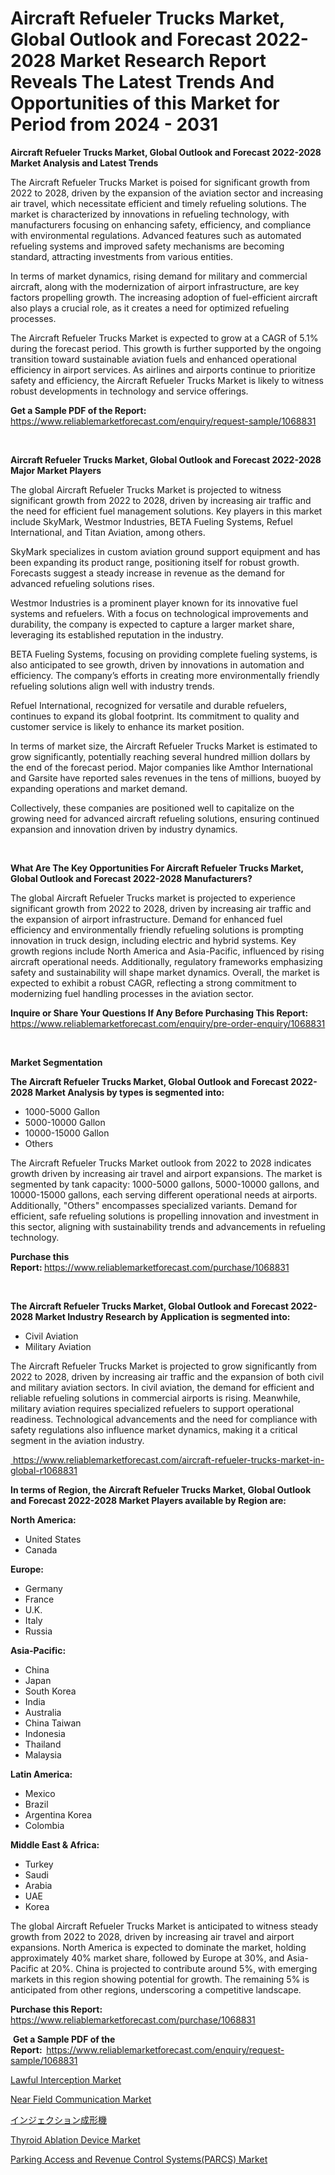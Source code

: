 <p><h1>Aircraft Refueler Trucks Market, Global Outlook and Forecast 2022-2028 Market Research Report Reveals The Latest Trends And Opportunities of this Market for Period from 2024 - 2031</h1></p><p><strong>Aircraft Refueler Trucks Market, Global Outlook and Forecast 2022-2028 Market Analysis and Latest Trends</strong></p>
<p><p>The Aircraft Refueler Trucks Market is poised for significant growth from 2022 to 2028, driven by the expansion of the aviation sector and increasing air travel, which necessitate efficient and timely refueling solutions. The market is characterized by innovations in refueling technology, with manufacturers focusing on enhancing safety, efficiency, and compliance with environmental regulations. Advanced features such as automated refueling systems and improved safety mechanisms are becoming standard, attracting investments from various entities.</p><p>In terms of market dynamics, rising demand for military and commercial aircraft, along with the modernization of airport infrastructure, are key factors propelling growth. The increasing adoption of fuel-efficient aircraft also plays a crucial role, as it creates a need for optimized refueling processes. </p><p>The Aircraft Refueler Trucks Market is expected to grow at a CAGR of 5.1% during the forecast period. This growth is further supported by the ongoing transition toward sustainable aviation fuels and enhanced operational efficiency in airport services. As airlines and airports continue to prioritize safety and efficiency, the Aircraft Refueler Trucks Market is likely to witness robust developments in technology and service offerings.</p></p>
<p><strong>Get a Sample PDF of the Report:&nbsp;</strong> <a href="https://www.reliablemarketforecast.com/enquiry/request-sample/1068831?utm_campaign=1082&utm_medium=2&utm_source=Github&utm_content=ia&utm_term=11102024&utm_id=aircraft-refueler-trucks-market-global-outlook-and-forecast-2022-2028">https://www.reliablemarketforecast.com/enquiry/request-sample/1068831</a></p>
<p>&nbsp;</p>
<p><strong>Aircraft Refueler Trucks Market, Global Outlook and Forecast 2022-2028 Major Market Players</strong></p>
<p><p>The global Aircraft Refueler Trucks Market is projected to witness significant growth from 2022 to 2028, driven by increasing air traffic and the need for efficient fuel management solutions. Key players in this market include SkyMark, Westmor Industries, BETA Fueling Systems, Refuel International, and Titan Aviation, among others.</p><p>SkyMark specializes in custom aviation ground support equipment and has been expanding its product range, positioning itself for robust growth. Forecasts suggest a steady increase in revenue as the demand for advanced refueling solutions rises.</p><p>Westmor Industries is a prominent player known for its innovative fuel systems and refuelers. With a focus on technological improvements and durability, the company is expected to capture a larger market share, leveraging its established reputation in the industry.</p><p>BETA Fueling Systems, focusing on providing complete fueling systems, is also anticipated to see growth, driven by innovations in automation and efficiency. The company’s efforts in creating more environmentally friendly refueling solutions align well with industry trends.</p><p>Refuel International, recognized for versatile and durable refuelers, continues to expand its global footprint. Its commitment to quality and customer service is likely to enhance its market position.</p><p>In terms of market size, the Aircraft Refueler Trucks Market is estimated to grow significantly, potentially reaching several hundred million dollars by the end of the forecast period. Major companies like Amthor International and Garsite have reported sales revenues in the tens of millions, buoyed by expanding operations and market demand.</p><p>Collectively, these companies are positioned well to capitalize on the growing need for advanced aircraft refueling solutions, ensuring continued expansion and innovation driven by industry dynamics.</p></p>
<p>&nbsp;</p>
<p><strong>What Are The Key Opportunities For Aircraft Refueler Trucks Market, Global Outlook and Forecast 2022-2028 Manufacturers?</strong></p>
<p><p>The global Aircraft Refueler Trucks market is projected to experience significant growth from 2022 to 2028, driven by increasing air traffic and the expansion of airport infrastructure. Demand for enhanced fuel efficiency and environmentally friendly refueling solutions is prompting innovation in truck design, including electric and hybrid systems. Key growth regions include North America and Asia-Pacific, influenced by rising aircraft operational needs. Additionally, regulatory frameworks emphasizing safety and sustainability will shape market dynamics. Overall, the market is expected to exhibit a robust CAGR, reflecting a strong commitment to modernizing fuel handling processes in the aviation sector.</p></p>
<p><strong>Inquire or Share Your Questions If Any Before Purchasing This Report:</strong> <a href="https://www.reliablemarketforecast.com/enquiry/pre-order-enquiry/1068831?utm_campaign=1082&utm_medium=2&utm_source=Github&utm_content=ia&utm_term=11102024&utm_id=aircraft-refueler-trucks-market-global-outlook-and-forecast-2022-2028">https://www.reliablemarketforecast.com/enquiry/pre-order-enquiry/1068831</a></p>
<p>&nbsp;</p>
<p><strong>Market Segmentation</strong></p>
<p><strong>The Aircraft Refueler Trucks Market, Global Outlook and Forecast 2022-2028 Market Analysis by types is segmented into:</strong></p>
<p><ul><li>1000-5000 Gallon</li><li>5000-10000 Gallon</li><li>10000-15000 Gallon</li><li>Others</li></ul></p>
<p><p>The Aircraft Refueler Trucks Market outlook from 2022 to 2028 indicates growth driven by increasing air travel and airport expansions. The market is segmented by tank capacity: 1000-5000 gallons, 5000-10000 gallons, and 10000-15000 gallons, each serving different operational needs at airports. Additionally, "Others" encompasses specialized variants. Demand for efficient, safe refueling solutions is propelling innovation and investment in this sector, aligning with sustainability trends and advancements in refueling technology.</p></p>
<p><strong>Purchase this Report:&nbsp;</strong><a href="https://www.reliablemarketforecast.com/purchase/1068831?utm_campaign=1082&utm_medium=2&utm_source=Github&utm_content=ia&utm_term=11102024&utm_id=aircraft-refueler-trucks-market-global-outlook-and-forecast-2022-2028">https://www.reliablemarketforecast.com/purchase/1068831</a></p>
<p>&nbsp;</p>
<p><strong>The Aircraft Refueler Trucks Market, Global Outlook and Forecast 2022-2028 Market Industry Research by Application is segmented into:</strong></p>
<p><ul><li>Civil Aviation</li><li>Military Aviation</li></ul></p>
<p><p>The Aircraft Refueler Trucks Market is projected to grow significantly from 2022 to 2028, driven by increasing air traffic and the expansion of both civil and military aviation sectors. In civil aviation, the demand for efficient and reliable refueling solutions in commercial airports is rising. Meanwhile, military aviation requires specialized refuelers to support operational readiness. Technological advancements and the need for compliance with safety regulations also influence market dynamics, making it a critical segment in the aviation industry.</p></p>
<p><a href="https://www.reliablemarketforecast.com/aircraft-refueler-trucks-market-in-global-r1068831?utm_campaign=1082&utm_medium=2&utm_source=Github&utm_content=ia&utm_term=11102024&utm_id=aircraft-refueler-trucks-market-global-outlook-and-forecast-2022-2028">&nbsp;https://www.reliablemarketforecast.com/aircraft-refueler-trucks-market-in-global-r1068831</a></p>
<p><strong>In terms of Region, the Aircraft Refueler Trucks Market, Global Outlook and Forecast 2022-2028 Market Players available by Region are:</strong></p>
<p>
    <p> <strong> North America: </strong>
        <ul>
            <li>United States</li>
            <li>Canada</li>
        </ul>
        </p> 
    <p> <strong> Europe: </strong>
        <ul>
            <li>Germany</li>
            <li>France</li>
            <li>U.K.</li>
            <li>Italy</li>
            <li>Russia</li>
        </ul>
        </p> 
    <p> <strong> Asia-Pacific: </strong>
        <ul>
            <li>China</li>
            <li>Japan</li>
            <li>South Korea</li>
            <li>India</li>
            <li>Australia</li>
            <li>China Taiwan</li>
            <li>Indonesia</li>
            <li>Thailand</li>
            <li>Malaysia</li>
        </ul>
        </p> 
    <p> <strong> Latin America: </strong>
        <ul>
            <li>Mexico</li>
            <li>Brazil</li>
            <li>Argentina Korea</li>
            <li>Colombia</li>
        </ul>
        </p> 
    <p> <strong> Middle East & Africa: </strong>
        <ul>
            <li>Turkey</li>
            <li>Saudi</li>
            <li>Arabia</li>
            <li>UAE</li>
            <li>Korea</li>
        </ul>
    </p>
    </p>
<p><p>The global Aircraft Refueler Trucks Market is anticipated to witness steady growth from 2022 to 2028, driven by increasing air travel and airport expansions. North America is expected to dominate the market, holding approximately 40% market share, followed by Europe at 30%, and Asia-Pacific at 20%. China is projected to contribute around 5%, with emerging markets in this region showing potential for growth. The remaining 5% is anticipated from other regions, underscoring a competitive landscape.</p></p>
<p><strong>Purchase this Report: </strong><a href="https://www.reliablemarketforecast.com/purchase/1068831?utm_campaign=1082&utm_medium=2&utm_source=Github&utm_content=ia&utm_term=11102024&utm_id=aircraft-refueler-trucks-market-global-outlook-and-forecast-2022-2028">https://www.reliablemarketforecast.com/purchase/1068831</a></p>
<p>&nbsp;<strong>Get a Sample PDF of the Report:&nbsp;&nbsp;</strong><a href="https://www.reliablemarketforecast.com/enquiry/request-sample/1068831?utm_campaign=1082&utm_medium=2&utm_source=Github&utm_content=ia&utm_term=11102024&utm_id=aircraft-refueler-trucks-market-global-outlook-and-forecast-2022-2028">https://www.reliablemarketforecast.com/enquiry/request-sample/1068831</a></p>
<p><strong></strong></p>
<p><p><a href="https://issuu.com/reportprime-2/docs/lawful-interception-market-size-203_e9a910e779107f?utm_campaign=1082&utm_medium=2&utm_source=Github&utm_content=ia&utm_term=11102024&utm_id=aircraft-refueler-trucks-market-global-outlook-and-forecast-2022-2028">Lawful Interception Market</a></p><p><a href="https://issuu.com/reportprime-2/docs/near-field-communication-market-siz_525bc7c30af944?utm_campaign=1082&utm_medium=2&utm_source=Github&utm_content=ia&utm_term=11102024&utm_id=aircraft-refueler-trucks-market-global-outlook-and-forecast-2022-2028">Near Field Communication Market</a></p><p><a href="https://github.com/lababdou/Market-Research-Report-List-6/blob/main/776070817580.md?utm_campaign=1082&utm_medium=2&utm_source=Github&utm_content=ia&utm_term=11102024&utm_id=aircraft-refueler-trucks-market-global-outlook-and-forecast-2022-2028">インジェクション成形機</a></p><p><a href="https://www.linkedin.com/pulse/thyroid-ablation-device-market-evolution-future-outlook-yzvlc?utm_campaign=1082&utm_medium=2&utm_source=Github&utm_content=ia&utm_term=11102024&utm_id=aircraft-refueler-trucks-market-global-outlook-and-forecast-2022-2028">Thyroid Ablation Device Market</a></p><p><a href="https://www.linkedin.com/pulse/global-parking-access-revenue-control-systemsparcs-market-status-1uxkf?utm_campaign=1082&utm_medium=2&utm_source=Github&utm_content=ia&utm_term=11102024&utm_id=aircraft-refueler-trucks-market-global-outlook-and-forecast-2022-2028">Parking Access and Revenue Control Systems(PARCS) Market</a></p></p>